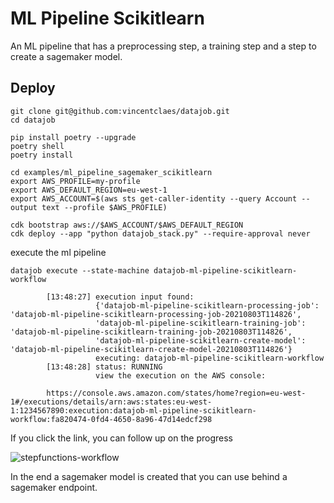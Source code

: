 # ML Pipeline Scikitlearn

An ML pipeline that has a preprocessing step, a training step and a step to create a sagemaker model.

## Deploy

    git clone git@github.com:vincentclaes/datajob.git
    cd datajob

    pip install poetry --upgrade
    poetry shell
    poetry install

    cd examples/ml_pipeline_sagemaker_scikitlearn
    export AWS_PROFILE=my-profile
    export AWS_DEFAULT_REGION=eu-west-1
    export AWS_ACCOUNT=$(aws sts get-caller-identity --query Account --output text --profile $AWS_PROFILE)

    cdk bootstrap aws://$AWS_ACCOUNT/$AWS_DEFAULT_REGION
    cdk deploy --app "python datajob_stack.py" --require-approval never

execute the ml pipeline

    datajob execute --state-machine datajob-ml-pipeline-scikitlearn-workflow

            [13:48:27] execution input found:
                       {'datajob-ml-pipeline-scikitlearn-processing-job': 'datajob-ml-pipeline-scikitlearn-processing-job-20210803T114826',
                       'datajob-ml-pipeline-scikitlearn-training-job': 'datajob-ml-pipeline-scikitlearn-training-job-20210803T114826',
                       'datajob-ml-pipeline-scikitlearn-create-model': 'datajob-ml-pipeline-scikitlearn-create-model-20210803T114826'}
                       executing: datajob-ml-pipeline-scikitlearn-workflow
            [13:48:28] status: RUNNING
                       view the execution on the AWS console:

            https://console.aws.amazon.com/states/home?region=eu-west-1#/executions/details/arn:aws:states:eu-west-1:1234567890:execution:datajob-ml-pipeline-scikitlearn-workflow:fa820474-0fd4-4650-8a96-47d14edcf298

If you click the link, you can follow up on the progress

![stepfunctions-workflow](./assets/stepfunctions-workflow.png)

In the end a sagemaker model is created that you can use behind a sagemaker endpoint.
